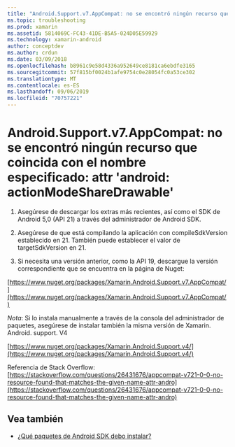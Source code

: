 ```yaml
---
title: "Android.Support.v7.AppCompat: no se encontró ningún recurso que coincida con el nombre especificado: attr 'android: actionModeShareDrawable'"
ms.topic: troubleshooting
ms.prod: xamarin
ms.assetid: 5814069C-FC43-41DE-B5A5-024D05E59929
ms.technology: xamarin-android
author: conceptdev
ms.author: crdun
ms.date: 03/09/2018
ms.openlocfilehash: b8961c9e58d4336a952649ce8181ca6ebdfe3165
ms.sourcegitcommit: 57f815bf0024b1afe9754c0e28054fc0a53ce302
ms.translationtype: MT
ms.contentlocale: es-ES
ms.lasthandoff: 09/06/2019
ms.locfileid: "70757221"
---
```

# <a name="androidsupportv7appcompat---no-resource-found-that-matches-the-given-name-attr-androidactionmodesharedrawable"></a>Android.Support.v7.AppCompat: no se encontró ningún recurso que coincida con el nombre especificado: attr 'android: actionModeShareDrawable'

1. Asegúrese de descargar los extras más recientes, así como el SDK de Android 5,0 (API 21) a través del administrador de Android SDK.

2. Asegúrese de que está compilando la aplicación con compileSdkVersion establecido en 21. También puede establecer el valor de targetSdkVersion en 21.

3. Si necesita una versión anterior, como la API 19, descargue la versión correspondiente que se encuentra en la página de Nuget:

[https://www.nuget.org/packages/Xamarin.Android.Support.v7.AppCompat/](https://www.nuget.org/packages/Xamarin.Android.Support.v7.AppCompat/)

*Nota*: Si lo instala manualmente a través de la consola del administrador de paquetes, asegúrese de instalar también la misma versión de Xamarin. Android. support. V4

[https://www.nuget.org/packages/Xamarin.Android.Support.v4/](https://www.nuget.org/packages/Xamarin.Android.Support.v4/)

Referencia de Stack Overflow:[https://stackoverflow.com/questions/26431676/appcompat-v721-0-0-no-resource-found-that-matches-the-given-name-attr-andro](https://stackoverflow.com/questions/26431676/appcompat-v721-0-0-no-resource-found-that-matches-the-given-name-attr-andro)

## <a name="see-also"></a>Vea también

- [¿Qué paquetes de Android SDK debo instalar?](~/android/troubleshooting/questions/install-android-sdk-packages.md)
